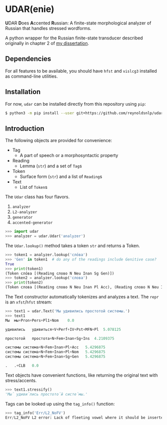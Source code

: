 # UDAR(enie)

**U**DAR **D**oes **A**ccented **R**ussian: A finite-state morphological
analyzer of Russian that handles stressed wordforms.

A python wrapper for the Russian finite-state transducer described originally
in chapter 2 of [my dissertation](http://hdl.handle.net/10037/9685).

## Dependencies

For all features to be available, you should have `hfst` and `vislcg3`
installed as command-line utilities.

## Installation

For now, `udar` can be installed directly from this repository using `pip`:

```bash
$ python3 -m pip install --user git+https://github.com/reynoldsnlp/udar
```

## Introduction

The following objects are provided for convenience:

* Tag
    * A part of speech or a morphosyntactic property
* Reading
    * Lemma (`str`) and a set of `Tag`s
* Token
    * Surface form (`str`) and a list of `Reading`s
* Text
    * List of `Token`s

The `Udar` class has four flavors.

1. `analyzer`
1. `L2-analyzer`
1. `generator`
1. `accented-generator`

```python
>>> import udar
>>> analyzer = udar.Udar('analyzer')
```

The `Udar.lookup()` method takes a token `str` and returns a Token.

```python
>>> token1 = analyzer.lookup('сло́ва')
>>> 'Gen' in token1  # do any of the readings include Genitive case?
True
>>> print(token1)
(Token сло́ва [(Reading слово N Neu Inan Sg Gen)])
>>> token2 = analyzer.lookup('слова')
>>> print(token2)
(Token слова [(Reading слово N Neu Inan Pl Acc), (Reading слово N Neu Inan Pl Nom), (Reading слово N Neu Inan Sg Gen)])
```

The Text constructor automatically tokenizes and analyzes a text. The `repr` is
an `xfst`/`hfst` stream:

```python
>>> text1 = udar.Text('Мы удивились простотой системы.')
>>> text1
Мы	мы+Pron+Pers+Pl1+Nom	0.0

удивились	удивиться+V+Perf+IV+Pst+MFN+Pl	5.078125

простотой	простота+N+Fem+Inan+Sg+Ins	4.2109375

системы	система+N+Fem+Inan+Pl+Acc	5.4296875
системы	система+N+Fem+Inan+Pl+Nom	5.4296875
системы	система+N+Fem+Inan+Sg+Gen	5.4296875

.	.+CLB	0.0
```

Text objects have convenient functions, like returning the original text with
stress/accents.

```python
>>> text1.stressify()
'Мы́ удиви́лись простото́й систе́мы.'
```

Tags can be looked up using the `tag_info()` function:

```python
>>> tag_info('Err/L2_NoFV')
Err/L2_NoFV	L2 error: Lack of fleeting vowel where it should be inserted, e.g. окн (compare окон)
```

